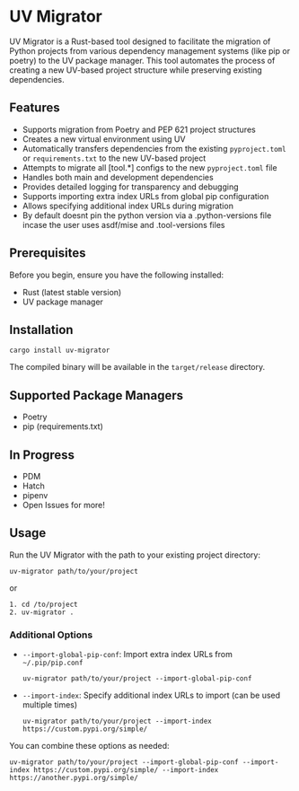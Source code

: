 # UV Migrator

UV Migrator is a Rust-based tool designed to facilitate the migration of Python projects from various dependency management systems (like pip or poetry) to the UV package manager. This tool automates the process of creating a new UV-based project structure while preserving existing dependencies.

## Features

- Supports migration from Poetry and PEP 621 project structures
- Creates a new virtual environment using UV
- Automatically transfers dependencies from the existing `pyproject.toml` or `requirements.txt` to the new UV-based project
- Attempts to migrate all [tool.*] configs to the new `pyproject.toml` file
- Handles both main and development dependencies
- Provides detailed logging for transparency and debugging
- Supports importing extra index URLs from global pip configuration
- Allows specifying additional index URLs during migration
- By default doesnt pin the python version via a .python-versions file incase the user uses asdf/mise and .tool-versions files

## Prerequisites

Before you begin, ensure you have the following installed:

- Rust (latest stable version)
- UV package manager

## Installation

```
cargo install uv-migrator
```

The compiled binary will be available in the `target/release` directory.

## Supported Package Managers

* Poetry
* pip (requirements.txt)

## In Progress

* PDM
* Hatch
* pipenv
* Open Issues for more!

## Usage

Run the UV Migrator with the path to your existing project directory:

```
uv-migrator path/to/your/project
```

or

```
1. cd /to/project
2. uv-migrator .
```

### Additional Options

- `--import-global-pip-conf`: Import extra index URLs from `~/.pip/pip.conf`
  ```
  uv-migrator path/to/your/project --import-global-pip-conf
  ```

- `--import-index`: Specify additional index URLs to import (can be used multiple times)
  ```
  uv-migrator path/to/your/project --import-index https://custom.pypi.org/simple/
  ```

You can combine these options as needed:

```
uv-migrator path/to/your/project --import-global-pip-conf --import-index https://custom.pypi.org/simple/ --import-index https://another.pypi.org/simple/
```
